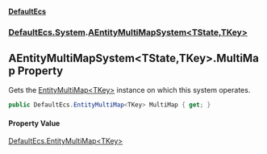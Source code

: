 #### [DefaultEcs](./index.md 'index')
### [DefaultEcs.System](./DefaultEcs-System.md 'DefaultEcs.System').[AEntityMultiMapSystem&lt;TState,TKey&gt;](./DefaultEcs-System-AEntityMultiMapSystem-TState_TKey-.md 'DefaultEcs.System.AEntityMultiMapSystem&lt;TState,TKey&gt;')
## AEntityMultiMapSystem&lt;TState,TKey&gt;.MultiMap Property
Gets the [EntityMultiMap&lt;TKey&gt;](./DefaultEcs-EntityMultiMap-TKey-.md 'DefaultEcs.EntityMultiMap&lt;TKey&gt;') instance on which this system operates.  
```csharp
public DefaultEcs.EntityMultiMap<TKey> MultiMap { get; }
```
#### Property Value
[DefaultEcs.EntityMultiMap&lt;](./DefaultEcs-EntityMultiMap-TKey-.md 'DefaultEcs.EntityMultiMap&lt;TKey&gt;')[TKey](./DefaultEcs-System-AEntityMultiMapSystem-TState_TKey-.md#DefaultEcs-System-AEntityMultiMapSystem-TState_TKey--TKey 'DefaultEcs.System.AEntityMultiMapSystem&lt;TState,TKey&gt;.TKey')[&gt;](./DefaultEcs-EntityMultiMap-TKey-.md 'DefaultEcs.EntityMultiMap&lt;TKey&gt;')  
